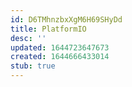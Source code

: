 ```yaml
---
id: D6TMhnzbxXgM6H69SHyDd
title: PlatformIO
desc: ''
updated: 1644723647673
created: 1644666433014
stub: true
---
```


